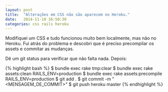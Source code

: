 ```yaml
---
layout: post
title:  "Alterações em CSS não são aparecem no Heroku."
date:   2014-11-10 16:50:30
categories: css rails heroku
---
```

Modifiquei um CSS e tudo funcionou muito bem localmente, mas não no Heroku. Fui atrás do problema e descobri que é preciso precompilar os assets e commitar as mudanças.

Dê um git status para verificar que não falta nada. Depois:

{% highlight bash %}
$ bundle exec rake tmp:clear
$ bundle exec rake assets:clean RAILS_ENV=production
$ bundle exec rake assets:precompile RAILS_ENV=production
$ git add .
$ git commit -m "<MENSAGEM_DE_COMMIT>"
$ git push heroku master
{% endhighlight %}
